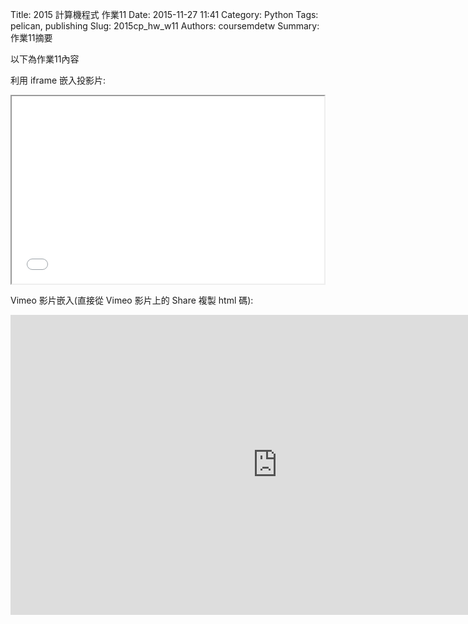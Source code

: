Title: 2015 計算機程式 作業11
Date: 2015-11-27 11:41
Category: Python
Tags: pelican, publishing
Slug: 2015cp_hw_w11
Authors: coursemdetw
Summary: 作業11摘要

以下為作業11內容

利用 iframe 嵌入投影片:

<iframe src="404213121_cp_w11_p.html" width="500" height="300"></iframe>

Vimeo 影片嵌入(直接從 Vimeo 影片上的 Share 複製 html 碼):
<iframe width="854" height="480" src="https://www.youtube.com/embed/Hx0KqwOAgYo" frameborder="0" allowfullscreen></iframe>



